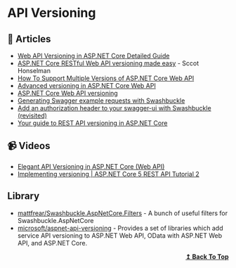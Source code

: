 # API Versioning

## 📝 Articles

- [Web API Versioning in ASP.NET Core Detailed Guide](https://procodeguide.com/programming/asp-net-core-web-api-versioning/)
- [ASP.NET Core RESTful Web API versioning made easy](https://www.hanselman.com/blog/aspnet-core-restful-web-api-versioning-made-easy) - Sccot Honselman
- [How To Support Multiple Versions of ASP.NET Core Web API](https://www.ezzylearning.net/tutorial/how-to-support-multiple-versions-of-asp-net-core-web-api)
- [Advanced versioning in ASP.NET Core Web API](https://dejanstojanovic.net/aspnet/2018/june/advanced-versioning-in-aspnet-core-web-api/)
- [ASP.NET Core Web API versioning](https://dejanstojanovic.net/aspnet/2017/may/aspnet-core-web-api-versioning/)
- [Generating Swagger example requests with Swashbuckle](https://mattfrear.com/2016/01/25/generating-swagger-example-requests-with-swashbuckle/)
- [Add an authorization header to your swagger-ui with Swashbuckle (revisited)](https://mattfrear.com/2018/07/21/add-an-authorization-header-to-your-swagger-ui-with-swashbuckle-revisited/)
- [Your guide to REST API versioning in ASP.NET Core](https://www.daveabrock.com/2021/06/16/rest-api-versioning-aspnet-core/)
## 📹 Videos

- [Elegant API Versioning in ASP.NET Core (Web API)](https://www.youtube.com/watch?v=iVHtKG0eU_s)
- [Implementing versioning | ASP.NET Core 5 REST API Tutorial 2](https://www.youtube.com/watch?v=WFEE5yVJwGU)

## Library
- [mattfrear/Swashbuckle.AspNetCore.Filters](https://github.com/mattfrear/Swashbuckle.AspNetCore.Filters) - A bunch of useful filters for Swashbuckle.AspNetCore
- [microsoft/aspnet-api-versioning](https://github.com/microsoft/aspnet-api-versioning) - Provides a set of libraries which add service API versioning to ASP.NET Web API, OData with ASP.NET Web API, and ASP.NET Core.
<div align="right">
  <b><a href="#contents">↥ Back To Top</a></b>
</div>
